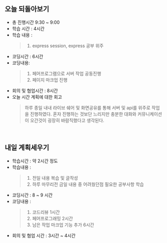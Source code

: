 ## 오늘 되돌아보기
- 총 진행시간 9:30 ~ 9:00
- 학습 시간 : 4시간
- 학습 내용 : 
  > 1. express session, express 공부 위주
- 코딩시간 : 6시간
- 코딩내용: 
  > 1. 페어프로그램으로 서버 작업 공동진행
  > 2. 페이지 마크업 진행
- 회의 및 협업시간 : 8시간
- 오늘 시간 계획에 대한 회고
  > 하루 종일 내내 라이브 쉐어 및 화면공유를 통해 서버 및 api를 위주로 작업을 진행하였다. 혼자 진행하는 것보단 느리지만 충분한 대화와 커뮤니케이션이 오간것이 굉장히 바람직했다고 생각된다.

<br>

## 내일 계획세우기
- 학습시간 : 약 2시간 정도
- 학습내용 : 
  >1. 전일 내용 복습 및 글작성
  >2. 하루 마무리전 금일 내용 중 어려웠던점 필요한 공부사항 학습
- 코딩시간 : 8 ~ 9 시간
- 코딩내용 : 
  > 1. 코드리뷰 1시간
  > 2. 페어프로그래밍 2시간
  > 3. 남은 작업 마크업 기능 추가 6시간
- 회의 및 협업 시간 : 3시간 ~ 4시간